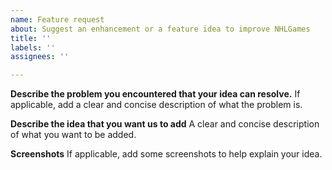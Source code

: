 ```yaml
---
name: Feature request
about: Suggest an enhancement or a feature idea to improve NHLGames
title: ''
labels: ''
assignees: ''

---
```


**Describe the problem you encountered that your idea can resolve.**
If applicable, add a clear and concise description of what the problem is.

**Describe the idea that you want us to add**
A clear and concise description of what you want to be added.

**Screenshots**
If applicable, add some screenshots to help explain your idea.
